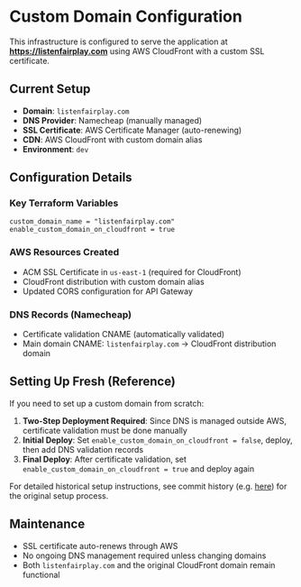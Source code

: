 # Custom Domain Configuration

This infrastructure is configured to serve the application at **https://listenfairplay.com** using AWS CloudFront with a custom SSL certificate.

## Current Setup

- **Domain**: `listenfairplay.com`
- **DNS Provider**: Namecheap (manually managed)
- **SSL Certificate**: AWS Certificate Manager (auto-renewing)
- **CDN**: AWS CloudFront with custom domain alias
- **Environment**: `dev`

## Configuration Details

### Key Terraform Variables
```hcl
custom_domain_name = "listenfairplay.com"
enable_custom_domain_on_cloudfront = true
```

### AWS Resources Created
- ACM SSL Certificate in `us-east-1` (required for CloudFront)
- CloudFront distribution with custom domain alias
- Updated CORS configuration for API Gateway

### DNS Records (Namecheap)
- Certificate validation CNAME (automatically validated)
- Main domain CNAME: `listenfairplay.com` → CloudFront distribution domain

## Setting Up Fresh (Reference)

If you need to set up a custom domain from scratch:

1. **Two-Step Deployment Required**: Since DNS is managed outside AWS, certificate validation must be done manually
2. **Initial Deploy**: Set `enable_custom_domain_on_cloudfront = false`, deploy, then add DNS validation records
3. **Final Deploy**: After certificate validation, set `enable_custom_domain_on_cloudfront = true` and deploy again

For detailed historical setup instructions, see commit history (e.g. [here](https://github.com/jackkoppa/listen-fair-play/commit/df6ab4871b0c9d024f44a39fd5c0ee8f1a129dd1)) for the original setup process.

## Maintenance

- SSL certificate auto-renews through AWS
- No ongoing DNS management required unless changing domains
- Both `listenfairplay.com` and the original CloudFront domain remain functional 